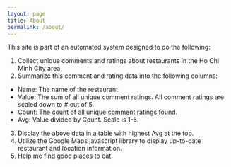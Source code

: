 ```yaml
---
layout: page
title: About
permalink: /about/
---
```


This site is part of an automated system designed to do the following:

1. Collect unique comments and ratings about restaurants in the Ho Chi Minh City area
2. Summarize this comment and rating data into the following columns:

+ Name: The name of the restaurant
+ Value: The sum of all unique comment ratings.  All comment ratings are scaled down to # out of 5.
+ Count: The count of all unique comment ratings found.
+ Avg: Value divided by Count.  Scale is 1-5.

3. Display the above data in a table with highest Avg at the top. 
4. Utilize the Google Maps javascript library to display up-to-date restaurant and location information.
5. Help me find good places to eat.
